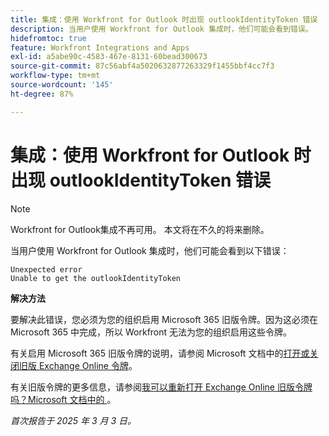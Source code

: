 ```yaml
---
title: 集成：使用 Workfront for Outlook 时出现 outlookIdentityToken 错误
description: 当用户使用 Workfront for Outlook 集成时，他们可能会看到错误。
hidefromtoc: true
feature: Workfront Integrations and Apps
exl-id: a5abe90c-4583-467e-8131-60bead300673
source-git-commit: 87c56abf4a5020632877263329f1455bbf4cc7f3
workflow-type: tm+mt
source-wordcount: '145'
ht-degree: 87%

---
```


# 集成：使用 Workfront for Outlook 时出现 outlookIdentityToken 错误

>[!NOTE]
>
>Workfront for Outlook集成不再可用。 本文将在不久的将来删除。

当用户使用 Workfront for Outlook 集成时，他们可能会看到以下错误：

```
Unexpected error
Unable to get the outlookIdentityToken
```

**解决方法**


要解决此错误，您必须为您的组织启用 Microsoft 365 旧版令牌。因为这必须在 Microsoft 365 中完成，所以 Workfront 无法为您的组织启用这些令牌。

有关启用 Microsoft 365 旧版令牌的说明，请参阅 Microsoft 文档中的[打开或关闭旧版 Exchange Online 令牌](https://learn.microsoft.com/en-us/office/dev/add-ins/outlook/turn-exchange-tokens-on-off)。

有关旧版令牌的更多信息，请参阅[我可以重新打开 Exchange Online 旧版令牌吗？Microsoft 文档中的 &#x200B;](https://learn.microsoft.com/en-us/office/dev/add-ins/outlook/faq-nested-app-auth-outlook-legacy-tokens#can-i-turn-exchange-online-legacy-tokens-back-on)。


_首次报告于 2025 年 3 月 3 日。_
